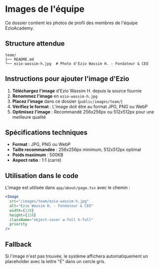 # Images de l'équipe

Ce dossier contient les photos de profil des membres de l'équipe EzioAcademy.

## Structure attendue

```
team/
├── README.md
└── ezio-wassim-h.jpg  # Photo d'Ezio Wassim H. - Fondateur & CEO
```

## Instructions pour ajouter l'image d'Ezio

1. **Téléchargez l'image** d'Ezio Wassim H. depuis la source fournie
2. **Renommez l'image** en `ezio-wassim-h.jpg`
3. **Placez l'image** dans ce dossier (`public/images/team/`)
4. **Vérifiez le format** : L'image doit être au format JPG, PNG ou WebP
5. **Optimisez l'image** : Recommandé 256x256px ou 512x512px pour une meilleure qualité

## Spécifications techniques

- **Format** : JPG, PNG ou WebP
- **Taille recommandée** : 256x256px minimum, 512x512px optimal
- **Poids maximum** : 500KB
- **Aspect ratio** : 1:1 (carré)

## Utilisation dans le code

L'image est utilisée dans `app/about/page.tsx` avec le chemin :
```jsx
<Image
  src="/images/team/ezio-wassim-h.jpg"
  alt="Ezio Wassim H. - Fondateur & CEO"
  width={128}
  height={128}
  className="object-cover w-full h-full"
  priority
/>
```

## Fallback

Si l'image n'est pas trouvée, le système affichera automatiquement un placeholder avec la lettre "E" dans un cercle gris. 